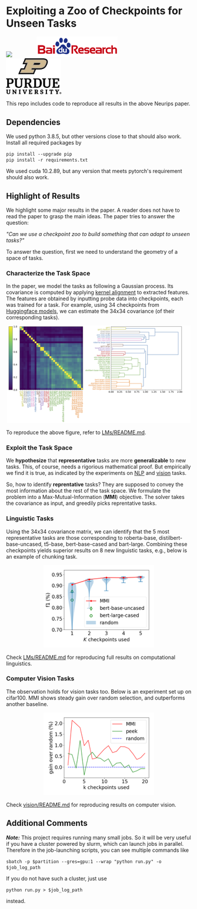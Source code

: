 # Exploiting a Zoo of Checkpoints for Unseen Tasks  

<p align="left">
<img src="https://upload.wikimedia.org/wikipedia/en/thumb/0/08/Logo_for_Conference_on_Neural_Information_Processing_Systems.svg/1200px-Logo_for_Conference_on_Neural_Information_Processing_Systems.svg.png" width=200>
&nbsp; &nbsp; &nbsp; &nbsp; &nbsp; &nbsp; &nbsp; &nbsp
<img src="pics/baidu-research-logo.png" width=220>
&nbsp; &nbsp; &nbsp; &nbsp; &nbsp; &nbsp; &nbsp; &nbsp
<img src="pics/purdue_logo.png" width=150>
</p>

This repo includes code to reproduce all results in the above Neurips paper.

## Dependencies
We used python 3.8.5, but other versions close to that should also work. Install all required packages by
```
pip install --upgrade pip
pip install -r requirements.txt
```
We used cuda 10.2.89, but any version that meets pytorch's requirement should also work.


## Highlight of Results

We highlight some major results in the paper. A reader does not have to read the paper to grasp the main ideas. The paper tries to answer the question:	

*"Can we use a checkpoint zoo to build something that can adapt to unseen tasks?"*

To answer the question, first we need to understand the geometry of a space of tasks.

### Characterize the Task Space

In the paper, we model the tasks as following a Gaussian process. Its covariance is computed by applying [kernel alignment](https://proceedings.neurips.cc/paper/2001/file/1f71e393b3809197ed66df836fe833e5-Paper.pdf) to extracted features. The features are obtained by inputting probe data into checkpoints, each was trained for a task. For example, using 34 checkpoints from [Huggingface models](https://huggingface.co/models), we can estimate the 34x34 covariance (of their corresponding tasks).
<p align="center">
<img src="pics/dendrogram.png" width=500>
</p>

To reproduce the above figure, refer to [LMs/README.md](LMs/README.md).

### Exploit the Task Space

We **hypothesize** that **representative** tasks are more **generalizable** to new tasks. This, of course, needs a rigorious mathematical proof. But empirically we find it is true, as indicated by the experiments on [NLP](#Linguistic-Tasks) and [vision](#Computer-Vision-Tasks) tasks.

So, how to identify **reprentative** tasks? They are supposed to convey the most information about the rest of the task space. We formulate the problem into a Max-Mutual-Information (**MMI**) objective. The solver takes the covariance as input, and greedily picks reprentative tasks.

### Linguistic Tasks

Using the 34x34 covariance matrix, we can identify that the 5 most representative tasks are those corresponding to roberta-base, distilbert-base-uncased, t5-base, bert-base-cased and bart-large. Combining these checkpoints yields superior results on 8 new linguistic tasks, e.g., below is an example of chunking task.
<p align="center">
<img src="pics/chunking.png" width=300>
</p>

Check [LMs/README.md](LMs/README.md) for reproducing full results on computational linguistics.


### Computer Vision Tasks
The observation holds for vision tasks too. Below is an experiment set up on cifar100. MMI shows steady gain over random selection, and outperforms another baseline.
<p align="center">
<img src="pics/cifar100_gain.png" width=300>
</p>

Check [vision/README.md](vision/README.md) for reproducing results on computer vision.

## Additional Comments
***Note:*** This project requires running many small jobs. So it will be very useful if you have a cluster powered by slurm, which can launch jobs in parallel. Therefore in the job-launching scripts, you can see multiple commands like
```
sbatch -p $partition --gres=gpu:1 --wrap "python run.py" -o $job_log_path
```
If you do not have such a cluster, just use
```
python run.py > $job_log_path
```
instead.
